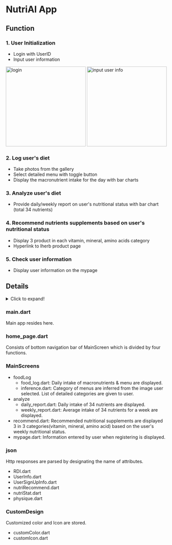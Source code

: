 # NutriAI App

## Function

### 1. User Initialization
- Login with UserID
- Input user information

<img width="250" src="https://user-images.githubusercontent.com/64734692/163331804-6f1d2726-1f9b-4f99-8605-0f8400473257.png"
     title="login">
<img width="250" src="https://user-images.githubusercontent.com/64734692/163331817-f14fb6aa-4205-4212-9def-e7fce4d8c175.png"
     title="input user info">


### 2. Log user's diet
- Take photos from the gallery
- Select detailed menu with toggle button
- Display the macronutrient intake for the day with bar charts

### 3. Analyze user's diet
- Provide daily/weekly report on user's nutritional status with bar chart (total 34 nutrients)

### 4. Recommend nutrients supplements based on user's nutritional status
- Display 3 product in each vitamin, mineral, amino acids category
- Hyperlink to Iherb product page

### 5. Check user information
- Display user information on the mypage

## Details

<details>
  <summary>Click to expand!</summary>
  
```
lib
├── CustomDesign
│   ├── customColor.dart
│   └── customIcon.dart
├── Input_UserInfo.dart
├── MainScreens
│   ├── analyze
│   │   ├── analyze.dart
│   │   ├── daily_report.dart
│   │   └── weekly_report.dart
│   ├── foodLog
│   │   ├── food_log.dart
│   │   └── inference.dart
│   ├── mypage.dart
│   └── recommend.dart
├── generated_plugin_registrant.dart
├── home_page.dart
├── json
│   ├── RDI.dart
│   ├── UserInfo.dart
│   ├── UserSignUpInfo.dart
│   ├── nutriRecommend.dart
│   ├── nutriStat.dart
│   └── physique.dart
└── main.dart
```
</details>

 ### main.dart
 Main app resides here.
 
 ### home_page.dart
Consists of bottom navigation bar of MainScreen which is divided by four functions.

### MainScreens
- foodLog
     - food_log.dart: Daily intake of macronutrients & menu are displayed.
     - inference.dart: Category of menus are inferred from the image user selected. List of detailed categories are given to user.
- analyze
     - daily_report.dart: Daily intake of 34 nutrients are displayed.
     - weekly_report.dart: Average intake of 34 nutrients for a week are displayed.
- recommend.dart: Recommended nutritional supplements are displayed 3 in 3 categories(vitamin, mineral, amino acid) based on the user's weekly nutritional status.
- mypage.dart: Information entered by user when registering is displayed.

### json
Http responses are parsed by designating the name of attributes.
- RDI.dart
- UserInfo.dart
- UserSignUpInfo.dart
- nutriRecommend.dart
- nutriStat.dart
- physique.dart

### CustomDesign
Customized color and Icon are stored.
- customColor.dart
- customIcon.dart
